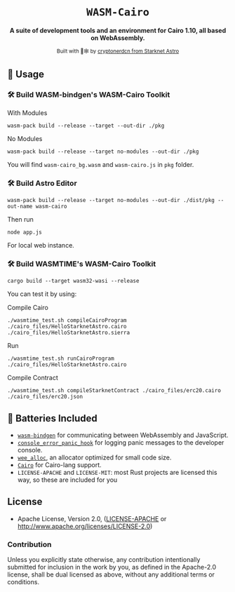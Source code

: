 <div align="center">

  <h1><code>WASM-Cairo</code></h1>

  <strong>A suite of development tools and an environment for Cairo 1.10, all based on WebAssembly.</strong>

  <sub>Built with 🦀🕸 by <a href="https://twitter.com/cryptonerdcn">cryptonerdcn from Starknet Astro</a></sub>
</div>


## 🚴 Usage


### 🛠️ Build WASM-bindgen's WASM-Cairo Toolkit 
With Modules

```
wasm-pack build --release --target --out-dir ./pkg
```

No Modules

```
wasm-pack build --release --target no-modules --out-dir ./pkg
```

You will find `wasm-cairo_bg.wasm` and `wasm-cairo.js` in `pkg` folder.


### 🛠️ Build Astro Editor

```
wasm-pack build --release --target no-modules --out-dir ./dist/pkg --out-name wasm-cairo
```

Then run 
```
node app.js
```
For local web instance.

### 🛠️ Build WASMTIME's WASM-Cairo Toolkit

```
cargo build --target wasm32-wasi --release
```

You can test it by using: 

Compile Cairo

```
./wasmtime_test.sh compileCairoProgram ./cairo_files/HelloStarknetAstro.cairo ./cairo_files/HelloStarknetAstro.sierra
```

Run
```
./wasmtime_test.sh runCairoProgram ./cairo_files/HelloStarknetAstro.cairo
```

Compile Contract

```
./wasmtime_test.sh compileStarknetContract ./cairo_files/erc20.cairo ./cairo_files/erc20.json
```

## 🔋 Batteries Included

* [`wasm-bindgen`](https://github.com/rustwasm/wasm-bindgen) for communicating
  between WebAssembly and JavaScript.
* [`console_error_panic_hook`](https://github.com/rustwasm/console_error_panic_hook)
  for logging panic messages to the developer console.
* [`wee_alloc`](https://github.com/rustwasm/wee_alloc), an allocator optimized
  for small code size.
* [`Cairo`](https://github.com/starkware-libs/cairo) for Cairo-lang support.
* `LICENSE-APACHE` and `LICENSE-MIT`: most Rust projects are licensed this way, so these are included for you

## License

* Apache License, Version 2.0, ([LICENSE-APACHE](LICENSE-APACHE) or http://www.apache.org/licenses/LICENSE-2.0)

### Contribution

Unless you explicitly state otherwise, any contribution intentionally
submitted for inclusion in the work by you, as defined in the Apache-2.0
license, shall be dual licensed as above, without any additional terms or
conditions.